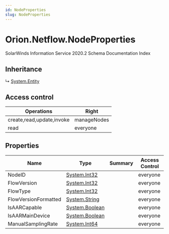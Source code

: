 ```yaml
---
id: NodeProperties
slug: NodeProperties
---
```


# Orion.Netflow.NodeProperties

SolarWinds Information Service 2020.2 Schema Documentation Index

## Inheritance

↳ [System.Entity](./../System/Entity)

## Access control

| Operations | Right |
| ------ | ------ |
| create,read,update,invoke | manageNodes |
| read | everyone |

## Properties

| Name | Type | Summary | Access Control |
| ------ | ------ | ------ | ------ |
| NodeID | [System.Int32](https://docs.microsoft.com/en-us/dotnet/api/system.int32) |  | everyone |
| FlowVersion | [System.Int32](https://docs.microsoft.com/en-us/dotnet/api/system.int32) |  | everyone |
| FlowType | [System.Int32](https://docs.microsoft.com/en-us/dotnet/api/system.int32) |  | everyone |
| FlowVersionFormatted | [System.String](https://docs.microsoft.com/en-us/dotnet/api/system.string) |  | everyone |
| IsAARCapable | [System.Boolean](https://docs.microsoft.com/en-us/dotnet/api/system.boolean) |  | everyone |
| IsAARMainDevice | [System.Boolean](https://docs.microsoft.com/en-us/dotnet/api/system.boolean) |  | everyone |
| ManualSamplingRate | [System.Int64](https://docs.microsoft.com/en-us/dotnet/api/system.int64) |  | everyone |

